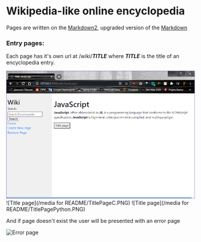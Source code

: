 # Wikipedia-like online encyclopedia
Pages are written on the [Markdown2](https://github.com/trentm/python-markdown2), upgraded version of the [Markdown](https://en.wikipedia.org/wiki/Markdown)

### Entry pages:
Each page has it's own url at /wiki/__*TITLE*__ where __*TITLE*__ is the title of an encyclopedia entry.

![Title page](/media-for-README/TitlePageJavaScript.PNG)
![Title page](/media for README/TitlePageC.PNG)
![Title page](/media for README/TitlePagePython.PNG)

And if page doesn't exist the user will be presented with an error page

![Error page]()
